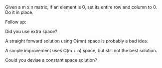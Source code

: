 Given a m x n matrix, if an element is 0, set its entire row and column to 0. Do it in place.

Follow up:

Did you use extra space?

A straight forward solution using O(mn) space is probably a bad idea.

A simple improvement uses O(m + n) space, but still not the best solution.

Could you devise a constant space solution?